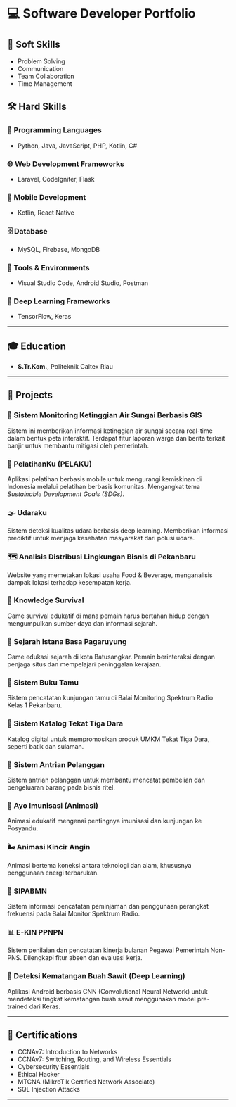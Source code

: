 # 💻 Software Developer Portfolio

## 🧠 Soft Skills
- Problem Solving  
- Communication  
- Team Collaboration  
- Time Management

## 🛠️ Hard Skills

### 💬 Programming Languages
- Python, Java, JavaScript, PHP, Kotlin, C#

### 🌐 Web Development Frameworks
- Laravel, CodeIgniter, Flask

### 📱 Mobile Development
- Kotlin, React Native

### 🗄️ Database
- MySQL, Firebase, MongoDB

### 🧰 Tools & Environments
- Visual Studio Code, Android Studio, Postman

### 🤖 Deep Learning Frameworks
- TensorFlow, Keras

---

## 🎓 Education
- **S.Tr.Kom.**, Politeknik Caltex Riau

---

## 🚀 Projects

### 🌊 Sistem Monitoring Ketinggian Air Sungai Berbasis GIS
Sistem ini memberikan informasi ketinggian air sungai secara real-time dalam bentuk peta interaktif. Terdapat fitur laporan warga dan berita terkait banjir untuk membantu mitigasi oleh pemerintah.

### 📱 PelatihanKu (PELAKU)
Aplikasi pelatihan berbasis mobile untuk mengurangi kemiskinan di Indonesia melalui pelatihan berbasis komunitas. Mengangkat tema *Sustainable Development Goals (SDGs)*.

### 🌫️ Udaraku
Sistem deteksi kualitas udara berbasis deep learning. Memberikan informasi prediktif untuk menjaga kesehatan masyarakat dari polusi udara.

### 🗺️ Analisis Distribusi Lingkungan Bisnis di Pekanbaru
Website yang memetakan lokasi usaha Food & Beverage, menganalisis dampak lokasi terhadap kesempatan kerja.

### 🧭 Knowledge Survival
Game survival edukatif di mana pemain harus bertahan hidup dengan mengumpulkan sumber daya dan informasi sejarah.

### 🏰 Sejarah Istana Basa Pagaruyung
Game edukasi sejarah di kota Batusangkar. Pemain berinteraksi dengan penjaga situs dan mempelajari peninggalan kerajaan.

### 📒 Sistem Buku Tamu
Sistem pencatatan kunjungan tamu di Balai Monitoring Spektrum Radio Kelas 1 Pekanbaru.

### 🧵 Sistem Katalog Tekat Tiga Dara
Katalog digital untuk mempromosikan produk UMKM Tekat Tiga Dara, seperti batik dan sulaman.

### 🧾 Sistem Antrian Pelanggan
Sistem antrian pelanggan untuk membantu mencatat pembelian dan pengeluaran barang pada bisnis ritel.

### 💉 Ayo Imunisasi (Animasi)
Animasi edukatif mengenai pentingnya imunisasi dan kunjungan ke Posyandu.

### 🌬️ Animasi Kincir Angin
Animasi bertema koneksi antara teknologi dan alam, khususnya penggunaan energi terbarukan.

### 📡 SIPABMN
Sistem informasi pencatatan peminjaman dan penggunaan perangkat frekuensi pada Balai Monitor Spektrum Radio.

### 📊 E-KIN PPNPN
Sistem penilaian dan pencatatan kinerja bulanan Pegawai Pemerintah Non-PNS. Dilengkapi fitur absen dan evaluasi kerja.

### 🌴 Deteksi Kematangan Buah Sawit (Deep Learning)
Aplikasi Android berbasis CNN (Convolutional Neural Network) untuk mendeteksi tingkat kematangan buah sawit menggunakan model pre-trained dari Keras.

---

## 🏅 Certifications
- CCNAv7: Introduction to Networks  
- CCNAv7: Switching, Routing, and Wireless Essentials  
- Cybersecurity Essentials  
- Ethical Hacker  
- MTCNA (MikroTik Certified Network Associate)  
- SQL Injection Attacks  

---



